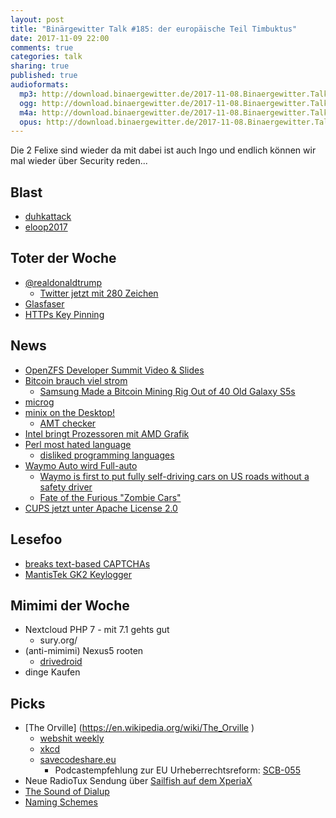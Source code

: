 ```yaml
---
layout: post
title: "Binärgewitter Talk #185: der europäische Teil Timbuktus"
date: 2017-11-09 22:00
comments: true
categories: talk
sharing: true
published: true
audioformats:
  mp3: http://download.binaergewitter.de/2017-11-08.Binaergewitter.Talk.185.mp3
  ogg: http://download.binaergewitter.de/2017-11-08.Binaergewitter.Talk.185.ogg
  m4a: http://download.binaergewitter.de/2017-11-08.Binaergewitter.Talk.185.m4a
  opus: http://download.binaergewitter.de/2017-11-08.Binaergewitter.Talk.185.opus
---
```

Die 2 Felixe sind wieder da mit dabei ist auch Ingo und endlich können wir mal wieder über Security reden...


## Blast
 - [duhkattack]( https://duhkattack.com/ )
 - [eloop2017]( http://eloop.org )

## Toter der Woche
- [@realdonaldtrump]( https://www.golem.de/news/11-minuten-twitter-angesteller-schaltet-realdonaldtrump-offline-1711-130953.html )
   * [Twitter jetzt mit 280 Zeichen]( https://www.heise.de/newsticker/meldung/Twitter-verdoppelt-maximale-Laenge-der-Tweets-auf-280-Zeichen-3883047.html )
- [Glasfaser]( https://www.heise.de/newsticker/meldung/Kommentar-Glasfaser-fuer-alle-Welch-ein-Unfug-3877576.html )
- [HTTPs Key Pinning]( https://www.heise.de/security/meldung/HTTPS-Verschluesselung-Google-verabschiedet-sich-vom-Pinning-3876078.html )

## News
- [OpenZFS Developer Summit Video & Slides]( http://www.open-zfs.org/wiki/OpenZFS_Developer_Summit_2017 )
- [Bitcoin brauch viel strom]( https://motherboard.vice.com/en_us/article/ywbbpm/bitcoin-mining-electricity-consumption-ethereum-energy-climate-change )
  * [Samsung Made a Bitcoin Mining Rig Out of 40 Old Galaxy S5s]( 
https://motherboard.vice.com/amp/en_us/article/3kvdv9/samsung-upcycling-galaxy-s5-bitcoin-mining-rig )
- [microg]( https://www.heise.de/newsticker/meldung/LineageOS-Ableger-vermeidet-Google-Code-3879358.html )
- [minix on the Desktop!]( https://www.networkworld.com/article/3236064/servers/minix-the-most-popular-os-in-the-world-thanks-to-intel.html )
  * [AMT checker]( https://github.com/mjg59/mei-amt-check  )
- [Intel bringt Prozessoren mit AMD Grafik]( 
https://www.heise.de/newsticker/meldung/Intel-laesst-die-Bombe-platzen-Core-Prozessor-mit-integrierter-AMD-GPU-kommt-Anfang-2018-3880444.html )
- [Perl most hated language]( https://www.theregister.co.uk/2017/10/31/perl_most_hated_language/ )
  * [disliked programming languages]( https://stackoverflow.blog/2017/10/31/disliked-programming-languages/ )
- [Waymo Auto wird Full-auto]( https://www.theregister.co.uk/2017/10/31/google_waymo_ditched_autopilot/ )
  * [Waymo is first to put fully self-driving cars on US roads without a safety driver]( https://www.theverge.com/2017/11/7/16615290/waymo-self-driving-safety-driver-chandler-autonomous )
  * [Fate of the Furious "Zombie Cars"]( https://www.youtube.com/watch?v=snF_SP173wA )
- [CUPS jetzt unter Apache License 2.0]( https://github.com/apple/cups/blob/master/LICENSE )


## Lesefoo

- [breaks text-based CAPTCHAs]( http://science.sciencemag.org/content/early/2017/10/26/science.aag2612.full )
- [MantisTek GK2 Keylogger]( http://www.tomshardware.com/news/mantistek-gk2-collects-typed-keys,35850.html )

## Mimimi der Woche
- Nextcloud PHP 7 - mit 7.1 gehts gut
    - sury.org/
- (anti-mimimi) Nexus5 rooten
  * [drivedroid]( https://softwarebakery.com/projects/drivedroid )
- dinge Kaufen

## Picks

- [The Orville] (https://en.wikipedia.org/wiki/The_Orville )
  - [webshit weekly]( http://n-gate.com/hackernews/2017/11/07/0/ )
  - [xkcd]( https://www.xkcd.com/488/ )
  - [savecodeshare.eu]( https://savecodeshare.eu/ )
    - Podcastempfehlung zur EU Urheberrechtsreform: [SCB-055](https://sourcecode.berlin/2017/10/07/scb-055/ )
- Neue RadioTux Sendung über [Sailfish auf dem XperiaX]( https://www.radiotux.de/index.php?/archives/8033-RadioTux-Sendung-Oktober-2017.html )
- [The Sound of Dialup]( http://www.windytan.com/2012/11/the-sound-of-dialup-pictured.html )
- [Naming Schemes]( https://namingschemes.com/ )

